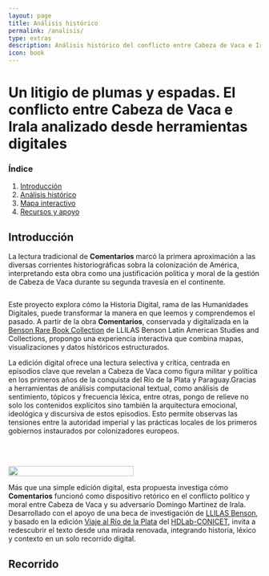 ```yaml
---
layout: page
title: Análisis histórico
permalink: /analisis/
type: extras
description: Análisis histórico del conflicto entre Cabeza de Vaca e Irala
icon: book
---
```

# Un litigio de plumas y espadas. El conflicto entre Cabeza de Vaca e Irala analizado desde herramientas digitales

### Índice

1. [Introducción](#introducción)
2. [Análisis histórico](#análisis-histórico)
3. [Mapa interactivo](#mapa-interactivo)
4. [Recursos y apoyo](#recursos-y-apoyo)

## Introducción

La lectura tradicional de **Comentarios** marcó la primera aproximación a las diversas corrientes historiográficas sobra la colonización de América, interpretando esta obra como una justificación política y moral de la gestión de Cabeza de Vaca durante su segunda travesía en el continente.

<div style="display: flex; gap: 3rem; flex-wrap: wrap; align-items: flex-start;">

  <div style="flex: 1; min-width: 250px;">
    <p>
      Este proyecto explora cómo la Historia Digital, rama de las Humanidades Digitales, puede transformar la manera en que leemos y comprendemos el pasado. A partir de la obra <strong>Comentarios</strong>, conservada y digitalizada en la <a href="https://collections.lib.utexas.edu/catalog/utblac:be9bfa47-9704-483e-a461-9588875230b8">Benson Rare Book Collection</a> de LLILAS Benson Latin American Studies and Collections, propongo una experiencia interactiva que combina mapas, visualizaciones y datos históricos estructurados.</p>
      <p>La edición digital ofrece una lectura selectiva y crítica, centrada en episodios clave que revelan a Cabeza de Vaca como figura militar y política en los primeros años de la conquista del Río de la Plata y Paraguay.Gracias a herramientas de análisis computacional textual, como análisis de sentimiento, tópicos y frecuencia léxica, entre otras, pongo de relieve no solo los contenidos explícitos sino también la arquitectura emocional, ideológica y discursiva de estos episodios. Esto permite observas las tensiones entre la autoridad imperial y las prácticas locales de los primeros gobiernos instaurados por colonizadores europeos.
    </p>
  </div>
  <div style="flex: 0 0 250px;">
    <img src="{{ site.baseurl }}/assets/img/pagina489.png" style="width: 100%; height: auto; display: block;"/>
  </div>
</div>

Más que una simple edición digital, esta propuesta investiga cómo **Comentarios** funcionó como dispositivo retórico en el conflicto político y moral entre Cabeza de Vaca y su adversario Domingo Martínez de Irala. Desarrollado con el apoyo de una beca de investigación de [LLILAS Benson](https://sites.utexas.edu/llilasbensonds/funding/digital-scholarship-fellowships), y basado en la edición [Viaje al Río de la Plata](https://hdlab.space/viaje-al-rio-de-la-plata) del [HDLab-CONICET](https://github.com/hdlabconicet/viaje-al-rio-de-la-plata), invita a redescubrir el texto desde una mirada renovada, integrando historia, léxico y contexto en un solo recorrido digital.

## Recorrido 



